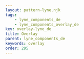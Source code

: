 ```yaml
---
layout: pattern-lyne.njk
tags: 
    - lyne_components_de
    - lyne_components_overlay_de
key: overlay-lyne_de
title: Overlay
parent: lyne_components_de
keywords: overlay
order: 295
---
```

